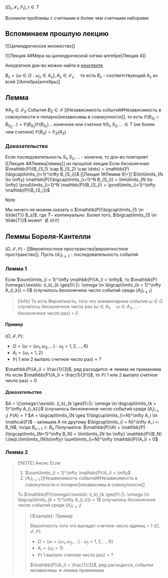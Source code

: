 
$(\Omega_t, \mathcal{F}_t, \mathbb{P}_t), t\in T$

Возникли проблемы с счетными и более чем счетными наборами

## Вспоминаем прошлую лекцию
![[Цилиндрическое множество]]


![[Лекция 4#Мера на цилиндрической сигма-алгебре|Лекция 4]]

Аккуратное док-во можно найти в [конспекте](https://math.hse.ru/prob_th_dym2425?_r=31235601726647050.90323&__t=8017291&__r=OK)


$B_s = \{\omega \in \Omega : \omega_s \in A_s\}, A_s \in \mathcal{F}_s\quad$ то есть $B_s$ - соответствующий $A_s$ из всей [[Алгебра|алгебры]] 
## Лемма
$\forall A_S \in \mathcal{F}_S$  События $B_S \in \mathcal{F}$ [[Независимость событий#Независимость в совокупности и попарно|независимы в совокупности]], то есть $\mathbb{P}(B_{S_1}\cap B_{S_2}\dots) = \mathbb{P}(B_{S_1})\mathbb{P}(B_{S_1})\dots$
 конечное или счетное
$\forall S_1,S_2,\dots \in T$ (не более чем счетное)
$\mathbb{P}(B_{S}) = \mathbb{P}_S(A_{S})$
### Доказательство
Если последовательность $S_1,S_2,\dots$ - конечна, то док-во повторяет [[Лекция 4#Лемма|лемму]] из прошлой лекции
Если бесконечная:
$\mathbb{P}(B_{S_1} \cap B_{S_2} \cap \dots) = \mathbb{P}(\bigcap\limits_{i=1}^\infty B_{S_i})$ [[Лекция 1#Лемма 9|=]] $\lim\limits_{N \to \infty} \mathbb{P}(\bigcap\limits_{i=1}^N B_{S_i}) = \lim\limits_{N \to \infty} \prod\limits_{i=1}^N \mathbb{P}(B_{S_i}) = \prod\limits_{i=1}^\infty \mathbb{P}(B_{S_i})$ 


> [!NOTE] 
> Мы ничего не можем сказать о $\mathbb{P}(\bigcap\limits_{S \in \tilde{T}} B_s)$, где $\tilde{T} -$ континуально.
> Более того, $\bigcap\limits_{S \in \tilde{T}}$ может $\notin \sigma(\mathcal{C})$

## Леммы Бореля-Кантелли
$(\Omega, \mathcal{F}, \mathbb{P})$ - [[Вероятностное пространство|вероятностное пространство]].
Пусть $(A_i)_{i\geq1}$ - последовательность событий
### Лемма 1
Если $\sum\limits_{i = 1}^\infty \mathbb{P}(A_i) < \infty$, то 
$\mathbb{P}(\omega:\:\exists\: (i_k)_{k \geq1}\:|\: \omega \in \bigcap\limits_{k = 1}^\infty A_{i_k}) = 0$ (случилось бесконечное число событий среди $(A_i)_{i \geq 1}$)

> [!info] То есть
> Вероятность, того что элементарное событие $\omega \in \Omega$ случилось бесконечное число раз ($\omega \in A_1,\quad\omega\in A_3,\dots$ - бесконечное число раз) = 0
#### Пример

$(\Omega, \mathcal{F}, \mathbb{P}):$
 - $\Omega = \{\omega = (\omega_1,\omega_2,\dots):\omega_j=1,2,\dots,6\}$
 - $A_i = \{\omega_i = 1,2\}$
 - $\mathbb{P}($ 1 или 2 выпало счетное число раз$) = ?$

$\mathbb{P}(A_i) = \frac{1}{3}$, ряд расходится $\Rightarrow$ лемма не применима
Но если $\mathbb{P}(A_i) = \frac{1}{3^i}$, то $\mathbb{P}($ 1 или 2 выпало счетное число раз$) = 0$
#### Доказательство
$A = \{\omega:\:\exists\: (i_k)_{k \geq1}\:|\: \omega \in \bigcap\limits_{k = 1}^\infty A_{i_k}\}$ (случилось бесконечное число событий среди $(A_i)_{i \geq 1}$)
$\mathbb{P}(A) = ?$
$A = \bigcap\limits_{N \geq 1}\bigcup\limits_{i=N}^\infty A_i \in \mathcal{F}$ - запишем $A$ по другому
$\bigcup\limits_{i = N}^\infty A_i =: B_N$, тогда $B_{n+1} \subset B_{n}$
Получается:
$\mathbb{P}(A) = \mathbb{P}(\bigcap\limits_{N=1}^\infty B_N) = \lim\limits_{N \to \infty} \mathbb{P}(B_N) \:\leq\:\lim\limits_{N\to\infty} \sum\limits_{i=N}^\infty \mathbb{P}(A_i) = 0$

### Лемма 2

> [!NOTE] Анонс
> Если 
> 1) $\sum\limits_{i = 1}^\infty \mathbb{P}(A_i) = \infty$
> 2) $(A_i)_{i\geq1}$ [[Независимость событий#Независимость в совокупности и попарно|независимы в совокупности]]
> 
> То 
> $\mathbb{P}(\omega:\:\exists\: (i_k)_{k \geq1}\:|\: \omega \in \bigcap\limits_{k = 1}^\infty A_{i_k}) = 1$ (случилось бесконечное число событий среди $(A_i)_{i \geq 1}$)
> > [!Example]- Пример
> > 
> > Вероятность того что выпадет счетное число единиц = 1
> > $(\Omega, \mathcal{F}, \mathbb{P}):$
> > - $\Omega = \{\omega = (\omega_1,\omega_2,\dots): \omega_j=1,2,\dots,6\}$
> > - $A_i = \{\omega_i = 1\}$
> > - $\mathbb{P}($ 1 выпало счетное число раз$) = ?$
> > 
> > $\mathbb{P}(A_i) = \frac{1}{3}$, ряд расходится, события независимы $\Rightarrow$ лемма применима




